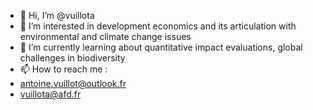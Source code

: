 - 👋 Hi, I’m @vuillota
- 👀 I’m interested in development economics and its articulation with environmental and climate change issues
- 🌱 I’m currently learning about quantitative impact evaluations, global challenges in biodiversity
- 📫 How to reach me :
- antoine.vuillot@outlook.fr
- vuillota@afd.fr

